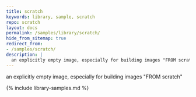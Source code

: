 ```yaml
---
title: scratch
keywords: library, sample, scratch
repo: scratch
layout: docs
permalink: /samples/library/scratch/
hide_from_sitemap: true
redirect_from:
- /samples/scratch/
description: |
  an explicitly empty image, especially for building images "FROM scratch"
---
```


an explicitly empty image, especially for building images "FROM scratch"

{% include library-samples.md %}
